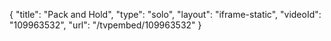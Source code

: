 {
    "title": "Pack and Hold",
    "type": "solo",
    "layout": "iframe-static",
    "videoId": "109963532",
    "url": "\/tvpembed\/109963532"
}
